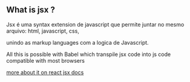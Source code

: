 ## What is jsx ?

Jsx é uma syntax extension de javascript que permite juntar no mesmo arquivo:
html,
javascript,
css,

unindo as markup languages com a logica de Javascript.

All this is possible with Babel which transpile jsx code into js code compatible with most browsers

[more about it on react jsx docs](https://react.dev/learn/writing-markup-with-jsx)
